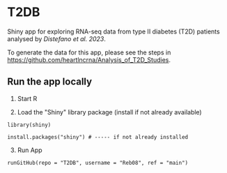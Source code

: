 # T2DB
Shiny app for exploring RNA-seq data from type II diabetes (T2D) patients analysed by *Distefano et al. 2023*.

To generate the data for this app, please see the steps in https://github.com/heartlncrna/Analysis_of_T2D_Studies.

## Run the app locally

 1. Start R
 
 2. Load the "Shiny" library package (install if not already available)
 ```
 library(shiny)
 
 install.packages("shiny") # ----- if not already installed
 ```
 
 3. Run App
 
 ```
 runGitHub(repo = "T2DB", username = "Reb08", ref = "main")
 ```
